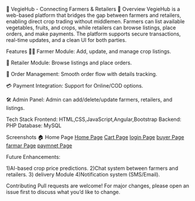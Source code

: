 🥦 VegieHub - Connecting Farmers & Retailers
📌 Overview
VegieHub is a web-based platform that bridges the gap between farmers and retailers, enabling direct crop trading without middlemen. 
Farmers can list available vegetables, fruits, and crops, while retailers can browse listings, place orders, and make payments. 
The platform supports secure transactions, real-time updates, and a clean UI for both parties.

Features
🧑‍🌾 Farmer Module: Add, update, and manage crop listings.

🛒 Retailer Module: Browse listings and place orders.

🔁 Order Management: Smooth order flow with details tracking.

💳 Payment Integration: Support for Online/COD options.

🛠️ Admin Panel: Admin can add/delete/update farmers, retailers, and listings.

Tech Stack
Frontend: HTML,CSS,JavaScript,Angular,Bootstrap
Backend: PHP
Database: MySQL

Screenshots
🏠 Home Page
[Home Page](./screenshots/home.jpeg)
[Cart Page](./screenshots/cart.jpeg)
[login Page](./screenshots/login.jpeg)
[buyer Page](./screenshots/buyer_reister.jpeg)
[farmar Page](./screenshots/farmar_register.jpeg)
[paymnet Page](./screenshots/paymnet.jpeg)

Future Enhancements:

1)AI-based crop price predictions.
2)Chat system between farmers and retailers.
3) delivery Module 
4)Notification system (SMS/Email).

Contributing
Pull requests are welcome! For major changes, please open an issue first to discuss what you’d like to change.

